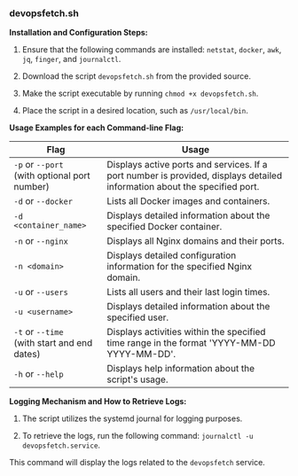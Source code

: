 ### **devopsfetch.sh**

**Installation and Configuration Steps:**

1. Ensure that the following commands are installed: `netstat`, `docker`, `awk`, `jq`, `finger`, and `journalctl`.

2. Download the script `devopsfetch.sh` from the provided source.

3. Make the script executable by running `chmod +x devopsfetch.sh`.

4. Place the script in a desired location, such as `/usr/local/bin`.


**Usage Examples for each Command-line Flag:**

|**Flag**|**Usage**|
| ----- | ----- |
|`-p` or `--port`<br>\(with optional port number\)|Displays active ports and services. If a port number is provided, displays detailed information about the specified port.|
|`-d` or `--docker`|Lists all Docker images and containers.|
|`-d <container_name>`|Displays detailed information about the specified Docker container.|
|`-n` or `--nginx`|Displays all Nginx domains and their ports.|
|`-n <domain>`|Displays detailed configuration information for the specified Nginx domain.|
|`-u` or `--users`|Lists all users and their last login times.|
|`-u <username>`|Displays detailed information about the specified user.|
|`-t` or `--time`<br>\(with start and end dates\) |Displays activities within the specified time range in the format 'YYYY-MM-DD YYYY-MM-DD'.|
|`-h` or `--help`|Displays help information about the script's usage.|

**Logging Mechanism and How to Retrieve Logs:**

1. The script utilizes the systemd journal for logging purposes.

2. To retrieve the logs, run the following command: `journalctl -u devopsfetch.service`.

This command will display the logs related to the `devopsfetch` service.
